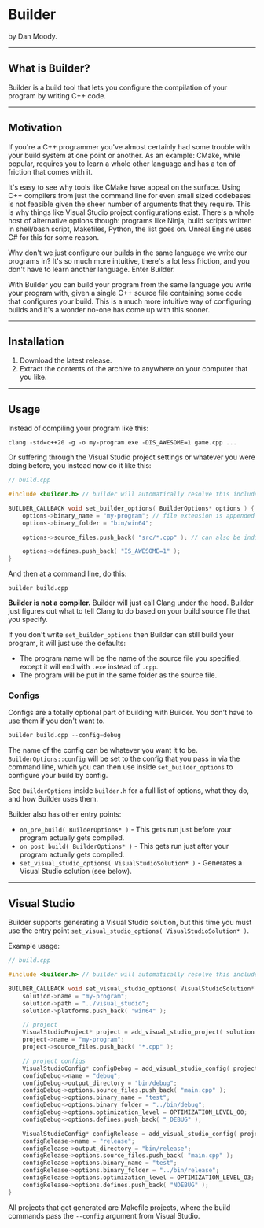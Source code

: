 # Builder

by Dan Moody.

-----

## What is Builder?

Builder is a build tool that lets you configure the compilation of your program by writing C++ code.

-----

## Motivation

If you're a C++ programmer you've almost certainly had some trouble with your build system at one point or another.  As an example: CMake, while popular, requires you to learn a whole other language and has a ton of friction that comes with it.

It's easy to see why tools like CMake have appeal on the surface.  Using C++ compilers from just the command line for even small sized codebases is not feasible given the sheer number of arguments that they require.  This is why things like Visual Studio project configurations exist.  There's a whole host of alternative options though: programs like Ninja, build scripts written in shell/bash script, Makefiles, Python, the list goes on.  Unreal Engine uses C# for this for some reason.

Why don't we just configure our builds in the same language we write our programs in? It's so much more intuitive, there's a lot less friction, and you don't have to learn another language.  Enter Builder.

With Builder you can build your program from the same language you write your program with, given a single C++ source file containing some code that configures your build.  This is a much more intuitive way of configuring builds and it's a wonder no-one has come up with this sooner.

-----

## Installation

1. Download the latest release.
2. Extract the contents of the archive to anywhere on your computer that you like.

-----

## Usage

Instead of compiling your program like this:

```
clang -std=c++20 -g -o my-program.exe -DIS_AWESOME=1 game.cpp ...
```

Or suffering through the Visual Studio project settings or whatever you were doing before, you instead now do it like this:

```cpp
// build.cpp

#include <builder.h> // builder will automatically resolve this include for you

BUILDER_CALLBACK void set_builder_options( BuilderOptions* options ) {
	options->binary_name = "my-program"; // file extension is appended automatically for you
	options->binary_folder = "bin/win64";

	options->source_files.push_back( "src/*.cpp" ); // can also be individual files

	options->defines.push_back( "IS_AWESOME=1" );
}
```

And then at a command line, do this:

```
builder build.cpp
```

**Builder is not a compiler.**  Builder will just call Clang under the hood.  Builder just figures out what to tell Clang to do based on your build source file that you specify.

If you don't write `set_builder_options` then Builder can still build your program, it will just use the defaults:
* The program name will be the name of the source file you specified, except it will end with `.exe` instead of `.cpp`.
* The program will be put in the same folder as the source file.

### Configs

Configs are a totally optional part of building with Builder.  You don't have to use them if you don't want to.

```cpp
builder build.cpp --config=debug
```

The name of the config can be whatever you want it to be.  `BuilderOptions::config` will be set to the config that you pass in via the command line, which you can then use inside `set_builder_options` to configure your build by config.

See `BuilderOptions` inside `builder.h` for a full list of options, what they do, and how Builder uses them.

Builder also has other entry points:
* `on_pre_build( BuilderOptions* )` - This gets run just before your program actually gets compiled.
* `on_post_build( BuilderOptions* )` - This gets run just after your program actually gets compiled.
* `set_visual_studio_options( VisualStudioSolution* )` - Generates a Visual Studio solution (see below).

-----

## Visual Studio

Builder supports generating a Visual Studio solution, but this time you must use the entry point `set_visual_studio_options( VisualStudioSolution* )`.

Example usage:

```cpp
// build.cpp

#include <builder.h> // builder will automatically resolve this include for you

BUILDER_CALLBACK void set_visual_studio_options( VisualStudioSolution* solution ) {
	solution->name = "my-program";
	solution->path = "../visual_studio";
	solution->platforms.push_back( "win64" );

	// project
	VisualStudioProject* project = add_visual_studio_project( solution );
	project->name = "my-program";
	project->source_files.push_back( "*.cpp" );

	// project configs
	VisualStudioConfig* configDebug = add_visual_studio_config( project );
	configDebug->name = "debug";
	configDebug->output_directory = "bin/debug";
	configDebug->options.source_files.push_back( "main.cpp" );
	configDebug->options.binary_name = "test";
	configDebug->options.binary_folder = "../bin/debug";
	configDebug->options.optimization_level = OPTIMIZATION_LEVEL_O0;
	configDebug->options.defines.push_back( "_DEBUG" );

	VisualStudioConfig* configRelease = add_visual_studio_config( project );
	configRelease->name = "release";
	configRelease->output_directory = "bin/release";
	configRelease->options.source_files.push_back( "main.cpp" );
	configRelease->options.binary_name = "test";
	configRelease->options.binary_folder = "../bin/release";
	configRelease->options.optimization_level = OPTIMIZATION_LEVEL_O3;
	configRelease->options.defines.push_back( "NDEBUG" );
}
```

All projects that get generated are Makefile projects, where the build commands pass the `--config` argument from Visual Studio.
